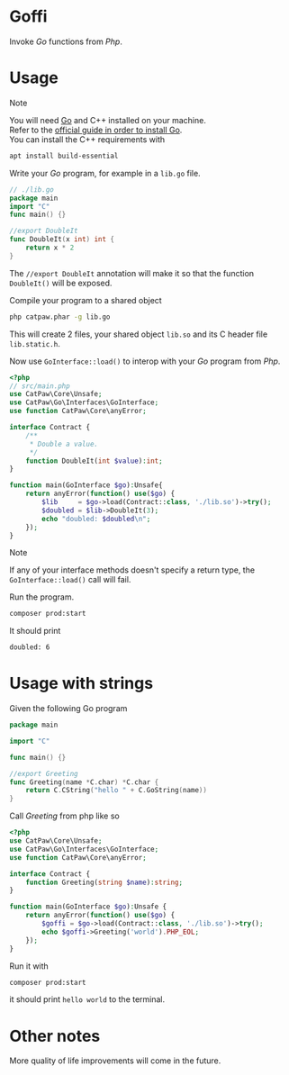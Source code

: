 # Goffi

Invoke _Go_ functions from _Php_.

# Usage

> [!NOTE]
> You will need [Go](https://go.dev/) and C++ installed on your machine.\
> Refer to the [official guide in order to install Go](https://go.dev/doc/install).\
> You can install the C++ requirements with
> ```sh
> apt install build-essential
> ```

Write your _Go_ program, for example in a `lib.go` file.

```go
// ./lib.go
package main
import "C"
func main() {}

//export DoubleIt
func DoubleIt(x int) int {
    return x * 2
}
```

The `//export DoubleIt` annotation will make it so that the function `DoubleIt()` will be exposed.

Compile your program to a shared object
```sh
php catpaw.phar -g lib.go
```
This will create 2 files, your shared object `lib.so` and its C header file `lib.static.h`.

Now use `GoInterface::load()` to interop with your _Go_ program from _Php_.

```php
<?php
// src/main.php
use CatPaw\Core\Unsafe;
use CatPaw\Go\Interfaces\GoInterface;
use function CatPaw\Core\anyError;

interface Contract {
    /**
     * Double a value.
     */
    function DoubleIt(int $value):int;
}

function main(GoInterface $go):Unsafe{
    return anyError(function() use($go) {
        $lib     = $go->load(Contract::class, './lib.so')->try();
        $doubled = $lib->DoubleIt(3);
        echo "doubled: $doubled\n";
    });
}
```

> [!NOTE]
> If any of your interface methods doesn't specify a return type, the `GoInterface::load()` call will fail.

Run the program.

```sh
composer prod:start
```

It should print

```sh
doubled: 6
```

# Usage with strings

Given the following Go program

```go
package main

import "C"

func main() {}

//export Greeting
func Greeting(name *C.char) *C.char {
    return C.CString("hello " + C.GoString(name))
}
```
Call _Greeting_ from php like so

```php
<?php
use CatPaw\Core\Unsafe;
use CatPaw\Go\Interfaces\GoInterface;
use function CatPaw\Core\anyError;

interface Contract {
    function Greeting(string $name):string;
}

function main(GoInterface $go):Unsafe {
    return anyError(function() use($go) {
        $goffi = $go->load(Contract::class, './lib.so')->try();
        echo $goffi->Greeting('world').PHP_EOL;
    });
}
```

Run it with
```sh
composer prod:start
```
it should print `hello world` to the terminal.


# Other notes

More quality of life improvements will come in the future.